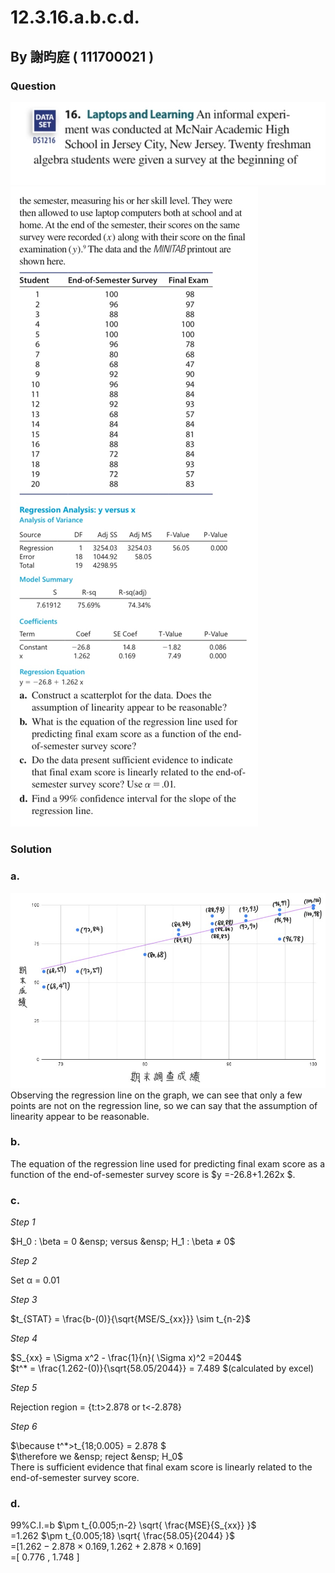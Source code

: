 # 12.3.16.a.b.c.d.

## By 謝昀庭 ( 111700021 )

### Question

![圖1](https://github.com/HWTeng-Course/202402-Statistics/blob/main/Images/IMG_0577.jpg)
![圖2](https://github.com/HWTeng-Course/202402-Statistics/blob/main/Images/IMG_0577%20(1).jpg)

### Solution 
### a.
![圖表1](https://github.com/HWTeng-Course/202402-Statistics/blob/main/Images/chart%20(1).jpg)
Observing the regression line on the graph, we can see that only a few points are not on the regression line, so we can say that the assumption of linearity appear to be reasonable.
### b.
The equation of the regression line used for predicting final exam score as a function of the end-of-semester survey score is $y =-26.8+1.262x $.
### c.
*Step 1*

$H_0 : \beta = 0 &ensp; versus &ensp; H_1 : \beta ≠ 0$

*Step 2*

Set α = 0.01

*Step 3*

$t_{STAT} = \frac{b-(0)}{\sqrt{MSE/S_{xx}}}  \sim  t_{n-2}$

*Step 4*

$S_{xx} = \Sigma x^2 - \frac{1}{n}( \Sigma x)^2 =2044$<br>
$t^* = \frac{1.262-(0)}{\sqrt{58.05/2044}} = 7.489 $(calculated by excel)

*Step 5*

Rejection region = {t:t>2.878 or t<-2.878}

*Step 6*

$\because t^*>t_{18;0.005} = 2.878 $<br>
$\therefore we &ensp; reject &ensp; H_0$<br>
There is sufficient evidence that final exam score is linearly related to the end-of-semester survey score. 

### d.
99%C.I.=b $\pm t_{0.005;n-2} \sqrt{ \frac{MSE}{S_{xx}} }$<br>
=1.262 $\pm t_{0.005;18} \sqrt{ \frac{58.05}{2044} }$<br>
=$[ 1.262-2.878 \times 0.169 , 1.262+2.878 \times 0.169 ]$<br>
=[ 0.776 , 1.748 ]<br>
